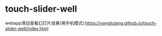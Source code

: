 # touch-slider-well
webapp滑动查看幻灯片效果(用手机模式):https://yangliulang.github.io/touch-slider-well/index.html
